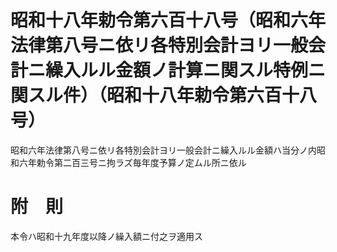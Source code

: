 # 昭和十八年勅令第六百十八号（昭和六年法律第八号ニ依リ各特別会計ヨリ一般会計ニ繰入ルル金額ノ計算ニ関スル特例ニ関スル件）（昭和十八年勅令第六百十八号）
昭和六年法律第八号ニ依リ各特別会計ヨリ一般会計ニ繰入ルル金額ハ当分ノ内昭和六年勅令第二百三号ニ拘ラズ毎年度予算ノ定ムル所ニ依ル
# 附　則
本令ハ昭和十九年度以降ノ繰入額ニ付之ヲ適用ス
